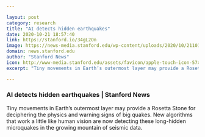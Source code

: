 ```yaml
---

layout: post
category: research
title: "AI detects hidden earthquakes"
date: 2020-10-21 18:57:40
link: https://stanford.io/34gL2On
image: https://news-media.stanford.edu/wp-content/uploads/2020/10/21101555/EarthquakeAI2.jpg
domain: news.stanford.edu
author: "Stanford News"
icon: http://www-media.stanford.edu/assets/favicon/apple-touch-icon-57x57.png
excerpt: "Tiny movements in Earth’s outermost layer may provide a Rosetta Stone for deciphering the physics and warning signs of big quakes. New algorithms that work a little like human vision are now detecting these long-hidden microquakes in the growing mountain of seismic data."

---
```


### AI detects hidden earthquakes | Stanford News

Tiny movements in Earth’s outermost layer may provide a Rosetta Stone for deciphering the physics and warning signs of big quakes. New algorithms that work a little like human vision are now detecting these long-hidden microquakes in the growing mountain of seismic data.